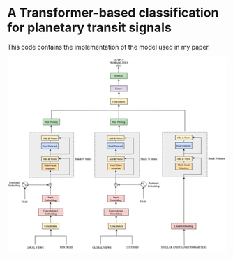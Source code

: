 # A Transformer-based classification for planetary transit signals

This code contains the implementation of the model used in my paper.

![model](imgs/model_exo.png)
